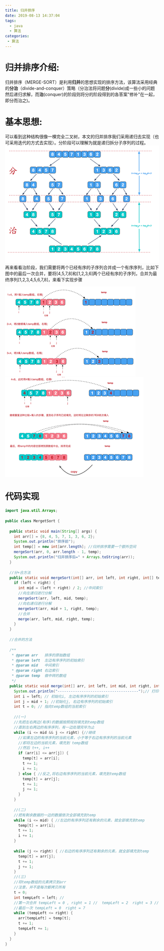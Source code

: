 ```yaml
---
title: 归并排序
date: 2019-08-13 14:37:04
tags: 
  - java
  - 算法
categories:
 - 算法
---
```

# 归并排序介绍:
归并排序（MERGE-SORT）是利用**归并**的思想实现的排序方法，该算法采用经典的**分治**（divide-and-conquer）策略（分治法将问题**分**(divide)成一些小的问题然后递归求解，而**治**(conquer)的阶段则将分的阶段得到的各答案"修补"在一起，即分而治之)。
# 基本思想:
可以看到这种结构很像一棵完全二叉树，本文的归并排序我们采用递归去实现（也可采用迭代的方式去实现）。分阶段可以理解为就是递归拆分子序列的过程。
![](/image/归并排序/归并排序-1.png)
再来看看治阶段，我们需要将两个已经有序的子序列合并成一个有序序列，比如下图中的最后一次合并，要将[4,5,7,8]和[1,2,3,6]两个已经有序的子序列，合并为最终序列[1,2,3,4,5,6,7,8]，来看下实现步骤

![](/image/归并排序/归并排序-2.png)
![](/image/归并排序/归并排序-3.png)
# 代码实现
```java
import java.util.Arrays;

public class MergetSort {

  public static void main(String[] args) {
    int arr[] = {8, 4, 5, 7, 1, 3, 6, 2};
    System.out.println("排序前");
    int temp[] = new int[arr.length]; //归并排序需要一个额外空间
    mergeSort(arr, 0, arr.length - 1, temp);
    System.out.println("归并排序后=" + Arrays.toString(arr));
  }

  //分+合方法
  public static void mergeSort(int[] arr, int left, int right, int[] temp) {
    if (left < right) {
      int mid = (left + right) / 2; //中间索引
      //向左递归进行分解
      mergeSort(arr, left, mid, temp);
      //向右递归进行分解
      mergeSort(arr, mid + 1, right, temp);
      //合并
      merge(arr, left, mid, right, temp);
    }
  }

  //合并的方法

  /**
   * @param arr   排序的原始数组
   * @param left  左边有序序列的初始索引
   * @param mid   中间索引
   * @param right 右边索引
   * @param temp  做中转的数组
   */
  public static void merge(int[] arr, int left, int mid, int right, int[] temp) {
    System.out.println("-------------------------------------");// 打印arr.length-1次
    int i = left; // 初始化i, 左边有序序列的初始索引
    int j = mid + 1; //初始化j, 右边有序序列的初始索引
    int t = 0; // 指向temp数组的当前索引

    //(一)
    //先把左右两边(有序)的数据按照规则填充到temp数组
    //直到左右两边的有序序列，有一边处理完毕为止
    while (i <= mid && j <= right) {//继续
      //如果左边的有序序列的当前元素，小于等于右边有序序列的当前元素
      //即将左边的当前元素，填充到 temp数组
      //然后 t++, i++
      if (arr[i] <= arr[j]) {
        temp[t] = arr[i];
        t += 1;
        i += 1;
      } else { //反之,将右边有序序列的当前元素，填充到temp数组
        temp[t] = arr[j];
        t += 1;
        j += 1;
      }
    }

    //(二)
    //把有剩余数据的一边的数据依次全部填充到temp
    while (i <= mid) { //左边的有序序列还有剩余的元素，就全部填充到temp
      temp[t] = arr[i];
      t += 1;
      i += 1;
    }

    while (j <= right) { //右边的有序序列还有剩余的元素，就全部填充到temp
      temp[t] = arr[j];
      t += 1;
      j += 1;
    }
    //(三)
    //将temp数组的元素拷贝到arr
    //注意，并不是每次都拷贝所有
    t = 0;
    int tempLeft = left; //
    //第一次合并 tempLeft = 0 , right = 1 //  tempLeft = 2  right = 3 // tL=0 ri=3
    //最后一次 tempLeft = 0  right = 7
    while (tempLeft <= right) {
      arr[tempLeft] = temp[t];
      t += 1;
      tempLeft += 1;
    }
  }
}


```